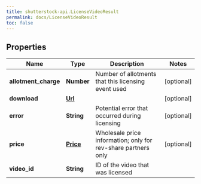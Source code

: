 ```yaml
---
title: shutterstock-api.LicenseVideoResult
permalink: docs/LicenseVideoResult
toc: false
---
```


## Properties

Name | Type | Description | Notes
------------ | ------------- | ------------- | -------------
**allotment_charge** | **Number** | Number of allotments that this licensing event used | [optional] 
**download** | [**Url**](Url) |  | [optional] 
**error** | **String** | Potential error that occurred during licensing | [optional] 
**price** | [**Price**](Price) | Wholesale price information; only for rev-share partners only | [optional] 
**video_id** | **String** | ID of the video that was licensed | 


